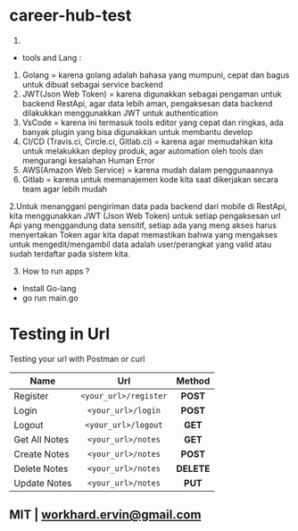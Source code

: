 # career-hub-test
1. 

- tools and Lang :  
1. Golang = karena golang adalah bahasa yang mumpuni, cepat dan bagus untuk dibuat sebagai service backend  
2. JWT(Json Web Token) = karena digunakkan sebagai pengaman untuk backend RestApi, agar data lebih aman, pengaksesan data backend dilakukkan menggunakkan JWT untuk authentication
3. VsCode = karena ini termasuk tools editor yang cepat dan ringkas, ada banyak plugin yang bisa digunakkan untuk membantu develop  
4. CI/CD (Travis.ci, Circle.ci, Gitlab.ci) = karena agar memudahkan kita untuk melakukkan deploy produk, agar automation oleh tools dan mengurangi kesalahan Human Error  
5. AWS(Amazon Web Service) = karena mudah dalam penggunaannya  
6. Gitlab = karena untuk memanajemen kode kita saat dikerjakan secara team agar lebih mudah

2.Untuk menanggani pengiriman data pada backend dari mobile di RestApi, kita menggunakkan JWT (Json Web Token) untuk setiap pengaksesan url Api yang menggandung data sensitif, setiap ada yang meng akses harus menyertakan Token agar kita dapat memastikan bahwa yang mengakses untuk mengedit/mengambil data adalah user/perangkat yang valid atau sudah terdaftar pada sistem kita.

3. How to run apps ?
- Install Go-lang
- go run main.go  

# Testing in Url
Testing your url with Postman or curl

| Name                | Url                   | Method   |
| --------------------|:---------------------:|:--------:|
| Register            | `<your_url>/register` |   **POST**   |
| Login               | `<your_url>/login`    |   **POST**   |
| Logout              | `<your_url>/logout`   |   **GET**    |
| Get All Notes        | `<your_url>/notes`     |   **GET**    |
| Create Notes         | `<your_url>/notes`     |   **POST**   |
| Delete Notes         | `<your_url>/notes`     |   **DELETE** |
| Update Notes         | `<your_url>/notes`     |   **PUT** |

## MIT | workhard.ervin@gmail.com
